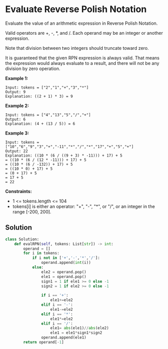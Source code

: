 <h1>Evaluate Reverse Polish Notation</h1>

<p>
Evaluate the value of an arithmetic expression in Reverse Polish Notation.

Valid operators are +, -, *, and /. Each operand may be an integer or another expression.

Note that division between two integers should truncate toward zero.

It is guaranteed that the given RPN expression is always valid. That means the expression would always evaluate to a result, and there will not be any division by zero operation.

</p>

<b>Example 1:</b>

    Input: tokens = ["2","1","+","3","*"]
    Output: 9
    Explanation: ((2 + 1) * 3) = 9
    
<b>Example 2:</b>

    Input: tokens = ["4","13","5","/","+"]
    Output: 6
    Explanation: (4 + (13 / 5)) = 6
    
<b>Example 3:</b>

    Input: tokens = ["10","6","9","3","+","-11","*","/","*","17","+","5","+"]
    Output: 22
    Explanation: ((10 * (6 / ((9 + 3) * -11))) + 17) + 5
    = ((10 * (6 / (12 * -11))) + 17) + 5
    = ((10 * (6 / -132)) + 17) + 5
    = ((10 * 0) + 17) + 5
    = (0 + 17) + 5
    = 17 + 5
    = 22

<b>Constraints:</b>

- 1 <= tokens.length <= 104
- tokens[i] is either an operator: "+", "-", "*", or "/", or an integer in the range [-200, 200].

<h2>Solution</h2>

```python
class Solution:
    def evalRPN(self, tokens: List[str]) -> int:
        operand = []
        for i in tokens:
            if i not in ['+','-','*','/']:
                operand.append(int(i))
            else:
                ele2 = operand.pop()
                ele1 = operand.pop()
                sign1 = 1 if ele1 >= 0 else -1
                sign2 = 1 if ele2 >= 0 else -1
                
                if i == '+':
                    ele1+=ele2
                elif i == '-':
                    ele1-=ele2
                elif i == '*':
                    ele1*=ele2
                elif i == '/':
                    ele1= abs(ele1)//abs(ele2)
                    ele1 = ele1*sign1*sign2
                operand.append(ele1)
        return operand[-1]
```
